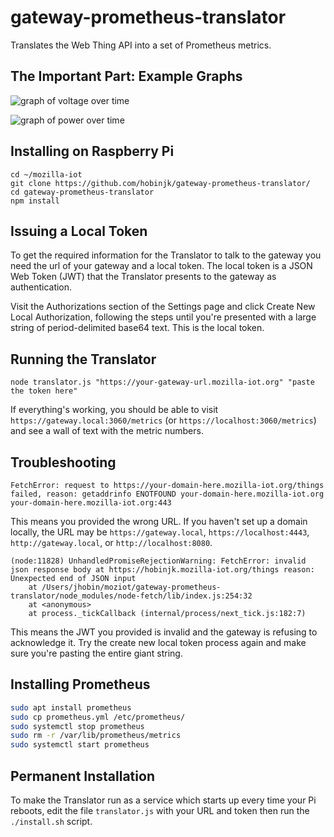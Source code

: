 # gateway-prometheus-translator

Translates the Web Thing API into a set of Prometheus metrics.

## The Important Part: Example Graphs

![graph of voltage over time](https://github.com/hobinjk/gateway-prometheus-translator/raw/master/docs/voltage.png)

![graph of power over time](https://github.com/hobinjk/gateway-prometheus-translator/raw/master/docs/power-detail.png)

## Installing on Raspberry Pi
```shell
cd ~/mozilla-iot
git clone https://github.com/hobinjk/gateway-prometheus-translator/
cd gateway-prometheus-translator
npm install
```

## Issuing a Local Token

To get the required information for the Translator to talk to the gateway you
need the url of your gateway and a local token. The local token is a JSON Web
Token (JWT) that the Translator presents to the gateway as authentication.

Visit the Authorizations section of the Settings page and click Create New
Local Authorization, following the steps until you're presented with a large
string of period-delimited base64 text. This is the local token.

## Running the Translator
```shell
node translator.js "https://your-gateway-url.mozilla-iot.org" "paste the token here"
```

If everything's working, you should be able to visit
`https://gateway.local:3060/metrics` (or `https://localhost:3060/metrics`) and
see a wall of text with the metric numbers.

## Troubleshooting
```
FetchError: request to https://your-domain-here.mozilla-iot.org/things failed, reason: getaddrinfo ENOTFOUND your-domain-here.mozilla-iot.org your-domain-here.mozilla-iot.org:443
```
This means you provided the wrong URL. If you haven't set up a domain locally,
the URL may be `https://gateway.local`, `https://localhost:4443`,
`http://gateway.local`, or `http://localhost:8080`.

```
(node:11828) UnhandledPromiseRejectionWarning: FetchError: invalid json response body at https://hobinjk.mozilla-iot.org/things reason: Unexpected end of JSON input
    at /Users/jhobin/moziot/gateway-prometheus-translator/node_modules/node-fetch/lib/index.js:254:32
    at <anonymous>
    at process._tickCallback (internal/process/next_tick.js:182:7)
```
This means the JWT you provided is invalid and the gateway is refusing to
acknowledge it. Try the create new local token process again and make sure
you're pasting the entire giant string.

## Installing Prometheus
```bash
sudo apt install prometheus
sudo cp prometheus.yml /etc/prometheus/
sudo systemctl stop prometheus
sudo rm -r /var/lib/prometheus/metrics
sudo systemctl start prometheus
```

## Permanent Installation

To make the Translator run as a service which starts up every time your Pi
reboots, edit the file `translator.js` with your URL and token then run the
`./install.sh` script.
